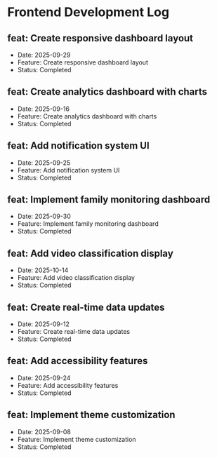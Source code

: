 # Frontend Development Log


## feat: Create responsive dashboard layout
- Date: 2025-09-29
- Feature: Create responsive dashboard layout
- Status: Completed

## feat: Create analytics dashboard with charts
- Date: 2025-09-16
- Feature: Create analytics dashboard with charts
- Status: Completed

## feat: Add notification system UI
- Date: 2025-09-25
- Feature: Add notification system UI
- Status: Completed

## feat: Implement family monitoring dashboard
- Date: 2025-09-30
- Feature: Implement family monitoring dashboard
- Status: Completed

## feat: Add video classification display
- Date: 2025-10-14
- Feature: Add video classification display
- Status: Completed

## feat: Create real-time data updates
- Date: 2025-09-12
- Feature: Create real-time data updates
- Status: Completed

## feat: Add accessibility features
- Date: 2025-09-24
- Feature: Add accessibility features
- Status: Completed

## feat: Implement theme customization
- Date: 2025-09-08
- Feature: Implement theme customization
- Status: Completed

